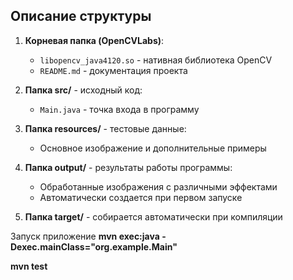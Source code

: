 ## Описание структуры

1. **Корневая папка (OpenCVLabs)**:
   - `libopencv_java4120.so` - нативная библиотека OpenCV
   - `README.md` - документация проекта

2. **Папка src/** - исходный код:
   - `Main.java` - точка входа в программу

3. **Папка resources/** - тестовые данные:
   - Основное изображение и дополнительные примеры

4. **Папка output/** - результаты работы программы:
   - Обработанные изображения с различными эффектами
   - Автоматически создается при первом запуске

5. **Папка target/** - собирается автоматически при компиляции

Запуск приложение
   **mvn exec:java -Dexec.mainClass="org.example.Main"**

**mvn test**
